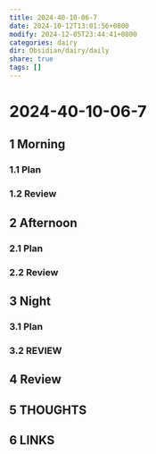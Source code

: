 ```yaml
---
title: 2024-40-10-06-7
date: 2024-10-12T13:01:56+0800
modify: 2024-12-05T23:44:41+0800
categories: dairy
dir: Obsidian/dairy/daily
share: true
tags: []
---
```


# 2024-40-10-06-7

## 1 Morning

### 1.1 Plan

### 1.2 Review

## 2 Afternoon

### 2.1 Plan

### 2.2 Review

## 3 Night

### 3.1 Plan

### 3.2 REVIEW

## 4 Review

## 5 THOUGHTS

## 6 LINKS